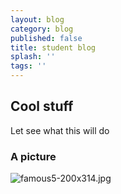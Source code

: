 ```yaml
---
layout: blog
category: blog
published: false
title: student blog
splash: ''
tags: ''
---
```

## Cool stuff

Let see what this will do

### A picture

![famous5-200x314.jpg]({{site.baseurl}}/media/famous5-200x314.jpg)
